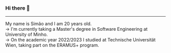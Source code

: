 ### Hi there 👋
---
My name is Simão and I am 20 years old.  
-> I'm currently taking a Master's degree in Software Engineering at University of Minho.  
-> On the academic year 2022/2023 I studied at Technische Universität Wien, taking part on the ERAMUS+ program.
